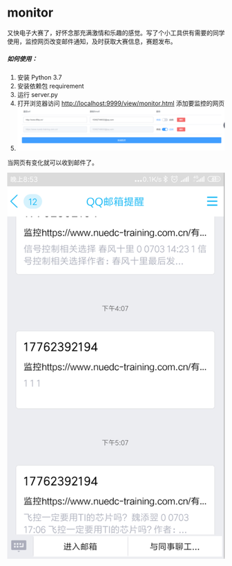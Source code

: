 # monitor
又快电子大赛了，好怀念那充满激情和乐趣的感觉。写了个小工具供有需要的同学使用，监控网页改变邮件通知，及时获取大赛信息，赛题发布。

##### 如何使用：

1. 安装 Python 3.7 
2. 安装依赖包 requirement
3. 运行 server.py
4. 打开浏览器访问 <http://localhost:9999/view/monitor.html> 添加要监控的网页
5. ![1562158256703](assets/1562158256703.png)

当网页有变化就可以收到邮件了。

![1562158472895](assets/1562158472895.png)